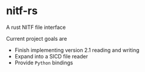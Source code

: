 # nitf-rs
A rust NITF file interface

Current project goals are
- Finish implementing version 2.1 reading and writing 
- Expand into a SICD file reader 
- Provide `Python` bindings 

